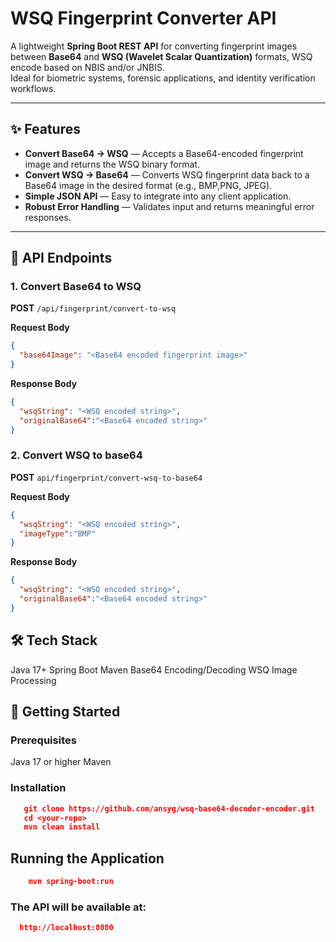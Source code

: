 # WSQ Fingerprint Converter API

A lightweight **Spring Boot REST API** for converting fingerprint images between **Base64** and **WSQ (Wavelet Scalar Quantization)** formats, WSQ encode based on NBIS and/or JNBIS.  
Ideal for biometric systems, forensic applications, and identity verification workflows.

---

## ✨ Features
- **Convert Base64 → WSQ** — Accepts a Base64-encoded fingerprint image and returns the WSQ binary format.
- **Convert WSQ → Base64** — Converts WSQ fingerprint data back to a Base64 image in the desired format (e.g., BMP,PNG, JPEG).
- **Simple JSON API** — Easy to integrate into any client application.
- **Robust Error Handling** — Validates input and returns meaningful error responses.

---

## 📡 API Endpoints

### 1. Convert Base64 to WSQ
**POST** `/api/fingerprint/convert-to-wsq`  

**Request Body**
```json
{
  "base64Image": "<Base64 encoded fingerprint image>"
}

```

**Response Body**
```json
{
  "wsqString": "<WSQ encoded string>",
  "originalBase64":"<Base64 encoded string>"
}


```

### 2. Convert WSQ to base64
**POST** `api/fingerprint/convert-wsq-to-base64`  

**Request Body**
```json
{
  "wsqString": "<WSQ encoded string>",
  "imageType":"BMP"
}

```

**Response Body**
```json
{
  "wsqString": "<WSQ encoded string>",
  "originalBase64":"<Base64 encoded string>"
}

```

## 🛠 Tech Stack
  Java 17+
  Spring Boot
  Maven
  Base64 Encoding/Decoding
  WSQ Image Processing


## 🚀 Getting Started
### Prerequisites
  Java 17 or higher
  Maven

### Installation

   ```json
      git clone https://github.com/ansyg/wsq-base64-decoder-encoder.git
      cd <your-repo>
      mvn clean install

```
## Running the Application
 ```json
     mvn spring-boot:run
```
### The API will be available at:

```json
  http://localhost:8080







